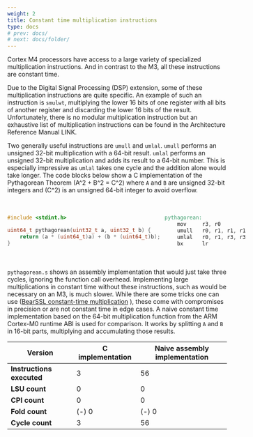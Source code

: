 ```yaml
---
weight: 2
title: Constant time multiplication instructions
type: docs
# prev: docs/
# next: docs/folder/
---
```

<style>
  .side-by-side {
    display: flex;
    gap: 10px;
    padding-top: 20px;
    padding-bottom: 20px;
  }
  .box {
    flex: 1;
    border: none;
    box-sizing: border-box;
  }
  @media (max-width: 400px) {
            .side-by-side {
                flex-direction: column;
            }
        }
</style>
Cortex M4 processors have access to a large variety of specialized multiplication instructions. And in contrast to the M3, all these instructions are constant time.

Due to the Digital Signal Processing (DSP) extension, some of these multiplication instructions are quite specific.
An example of such an instruction is `smulwt`, multiplying the lower 16 bits of one register with all bits of another register and discarding the lower 16 bits of the result. Unfortunately, there is no modular multiplication instruction but an exhaustive list of multiplication instructions can be found in the Architecture Reference Manual LINK.

Two generally useful instructions are `umull` and `umlal`. `umull` performs an unsigned 32-bit multiplication with a 64-bit result. `umlal` performs an unsigned 32-bit multiplication and adds its result to a 64-bit number. This is especially impressive as `umlal` takes one cycle and the addition alone would take longer. The code blocks below show a C implementation of the Pythagorean Theorem \(A^2 + B^2 = C^2\) where `A` and `B` are unsigned 32-bit integers and \(C^2\) is an unsigned 64-bit integer to avoid overflow.

<div class="side-by-side">
  <div class="box">

```C {filename="pythagorean.c"}
#include <stdint.h>

uint64_t pythagorean(uint32_t a, uint32_t b) {
    return (a * (uint64_t)a) + (b * (uint64_t)b);
}
```
  </div>
  <div class="box">

```verilog {filename="pythagorean.s"}
pythagorean:
    mov     r3, r0
    umull   r0, r1, r1, r1
    umlal   r0, r1, r3, r3
    bx      lr
```
  </div>
</div>

`pythagorean.s` shows an assembly implementation that would just take three cycles, ignoring the function call overhead. Implementing large multiplications in constant time without these instructions, such as would be necessary on an M3, is much slower. While there are some tricks one can use ([BearSSL constant-time multiplication](https://www.bearssl.org/ctmul.html)
), these come with compromises in precision or are not constant time in edge cases. A naive constant time implementation based on the 64-bit multiplication function from the ARM Cortex-M0 runtime ABI is used for comparison. It works by splitting `A` and `B` in 16-bit parts, multiplying and accumulating those results.

| Version                 | C implementation | Naive assembly implementation |
|-------------------------|-----------------------------------------------------|-------|
| **Instructions executed**| 3                                                   | 56    |
| **LSU count**            | 0                                                   | 0     |
| **CPI count**            | 0                                                   | 0     |
| **Fold count**           | (-) 0                                               | (-) 0 |
| **Cycle count**          | 3                                                   | 56    |


